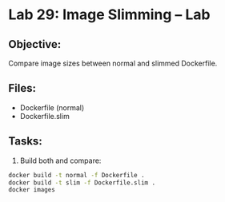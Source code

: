 # Lab 29: Image Slimming – Lab

## Objective:
Compare image sizes between normal and slimmed Dockerfile.

## Files:
- Dockerfile (normal)
- Dockerfile.slim

## Tasks:
1. Build both and compare:
```bash
docker build -t normal -f Dockerfile .
docker build -t slim -f Dockerfile.slim .
docker images
```
